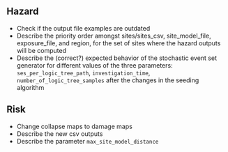 Hazard
------

* Check if the output file examples are outdated
* Describe the priority order amongst sites/sites_csv, site_model_file,
  exposure_file, and region, for the set of sites
  where the hazard outputs will be computed
* Describe the (correct?) expected behavior of the stochastic event set
  generator for different values of the three parameters:
  `ses_per_logic_tree_path`, `investigation_time`, `number_of_logic_tree_samples`
  after the changes in the seeding algorithm


Risk
----

* Change collapse maps to damage maps
* Describe the new csv outputs
* Describe the parameter `max_site_model_distance`
